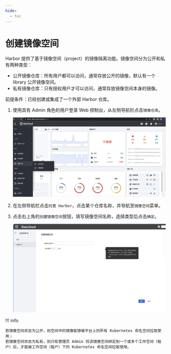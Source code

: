```yaml
---
hide:
  - toc
---
```


# 创建镜像空间

Harbor 提供了基于镜像空间（project）的镜像隔离功能。镜像空间分为公开和私有两种类型：

- 公开镜像仓库：所有用户都可以访问，通常存放公开的镜像，默认有一个 library 公开镜像空间。
- 私有镜像仓库：只有授权用户才可以访问，通常存放镜像空间本身的镜像。

前提条件：已经创建或集成了一个外部 Harbor 仓库。

1. 使用具有 Admin 角色的用户登录 Web 控制台，从左侧导航栏点击`镜像仓库`。

    ![镜像仓库](images/hosted01.png)

1. 在左侧导航栏点击`托管 Harbor`，点击某个仓库名称，并导航至`镜像空间`菜单。

1. 点击右上角的`创建镜像空间`按钮，填写镜像空间名称，选择类型后点击`确定`。

    ![创建实例](images/create01.png)

!!! info

    若镜像空间状态为公开，则空间中的镜像能够被平台上的所有 Kubernetes 命名空间拉取使用；
    若镜像空间状态为私有，则只有管理员 Admin 将该镜像空间绑定到一个或多个工作空间（租户）后，才能被工作空间（租户）下的 Kubernetes 命名空间拉取使用。
